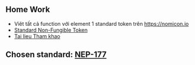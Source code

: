 ## Home Work

- Viêt tất cả function với element 1 standard token trên https://nomicon.io
- [Standard Non-Fungible Token]([https://nomicon.io/Standards/Tokens/NonFungibleToken/)
- [Tai lieu Tham khao](https://github.com/near/near-sdk-js)


## Chosen standard: [NEP-177](https://nomicon.io/Standards/Tokens/NonFungibleToken/Metadata)